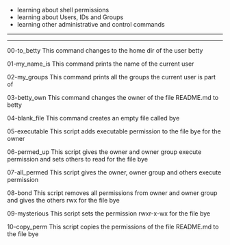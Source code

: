 * learning about shell permissions
* learning about Users, IDs and Groups
* learning other administrative and control commands
---------------------------------
---------------------------------
00-to_betty
This command changes to the home dir of the user betty

01-my_name_is
This command prints the name of the current user

02-my_groups
This command prints all the groups the current user is part of

03-betty_own
This command changes the owner of the file README.md to betty

04-blank_file
This command creates an empty file called bye

05-executable
This script adds executable permission to the file bye for the owner

06-permed_up
This script gives the owner and owner group execute permission and sets others to read for the file bye

07-all_permed
This script gives the owner, owner group and others execute permission

08-bond
This script removes all permissions from owner and owner group and gives the others rwx for the file bye

09-mysterious
This script sets the permission rwxr-x-wx for the file bye

10-copy_perm
This script copies the permissions of the file README.md to the file bye
